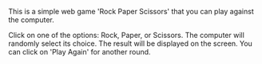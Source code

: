 This is a simple web game 'Rock Paper Scissors' that you can play against the computer.

Click on one of the options: Rock, Paper, or Scissors.
The computer will randomly select its choice.
The result will be displayed on the screen.
You can click on 'Play Again' for another round.
